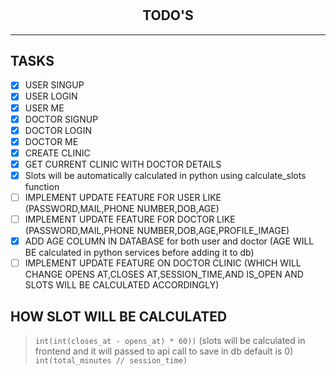 #

<h2 align='center'>TODO'S</h2>
<hr>

## TASKS

- [X] USER SINGUP
- [X] USER LOGIN
- [X] USER ME
- [X] DOCTOR SIGNUP
- [X] DOCTOR LOGIN
- [X] DOCTOR ME
- [X] CREATE CLINIC
- [X] GET CURRENT CLINIC WITH DOCTOR DETAILS
- [x] Slots will be automatically calculated in python using calculate_slots function
- [ ] IMPLEMENT UPDATE FEATURE FOR USER LIKE (PASSWORD,MAIL,PHONE NUMBER,DOB,AGE)
- [ ] IMPLEMENT UPDATE FEATURE FOR DOCTOR LIKE (PASSWORD,MAIL,PHONE NUMBER,DOB,AGE,PROFILE_IMAGE)
- [x] ADD AGE COLUMN IN DATABASE for both user and doctor (AGE WILL BE calculated in python services before adding it to db)
- [ ] IMPLEMENT UPDATE FEATURE ON DOCTOR CLINIC (WHICH WILL CHANGE OPENS AT,CLOSES AT,SESSION_TIME,AND IS_OPEN AND SLOTS WILL BE CALCULATED ACCORDINGLY)

## HOW SLOT WILL BE CALCULATED

> `int(int(closes_at - opens_at) * 60))` (slots will be calculated in frontend and it will passed to api call to save in db default is 0)
> `int(total_minutes // session_time)`
